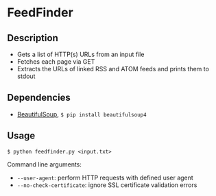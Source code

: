 # FeedFinder

## Description
* Gets a list of HTTP(s) URLs from an input file
* Fetches each page via GET
* Extracts the URLs of linked RSS and ATOM feeds and prints them to stdout

## Dependencies
* [BeautifulSoup](http://www.crummy.com/software/BeautifulSoup/), `$ pip install beautifulsoup4`

## Usage
```
$ python feedfinder.py <input.txt>
```

Command line arguments:

* `--user-agent`: perform HTTP requests with defined user agent
* `--no-check-certificate`: ignore SSL certificate validation errors
